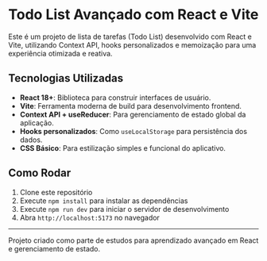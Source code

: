 # Todo List Avançado com React e Vite

Este é um projeto de lista de tarefas (Todo List) desenvolvido com React e Vite, utilizando Context API, hooks personalizados e memoização para uma experiência otimizada e reativa.

## Tecnologias Utilizadas

- **React 18+**: Biblioteca para construir interfaces de usuário.
- **Vite**: Ferramenta moderna de build para desenvolvimento frontend.
- **Context API + useReducer**: Para gerenciamento de estado global da aplicação.
- **Hooks personalizados**: Como `useLocalStorage` para persistência dos dados.
- **CSS Básico**: Para estilização simples e funcional do aplicativo.

## Como Rodar

1. Clone este repositório  
2. Execute `npm install` para instalar as dependências  
3. Execute `npm run dev` para iniciar o servidor de desenvolvimento  
4. Abra `http://localhost:5173` no navegador

---

Projeto criado como parte de estudos para aprendizado avançado em React e gerenciamento de estado.

